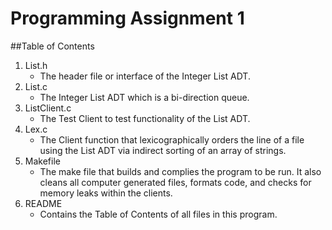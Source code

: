 # Programming Assignment 1

##Table of Contents
1. List.h
    * The header file or interface of the Integer List ADT.
2. List.c
    * The Integer List ADT which is a bi-direction queue.
3. ListClient.c
    * The Test Client to test functionality of the List ADT.
4. Lex.c
    * The Client function that lexicographically orders the line of a file using the List ADT via indirect sorting of an array of strings.
5. Makefile
    * The make file that builds and complies the program to be run. It also cleans all computer generated files, formats code, and checks for memory leaks within the clients.
6. README
    * Contains the Table of Contents of all files in this program.

